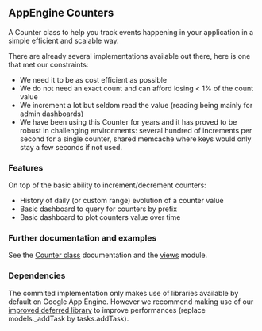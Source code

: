 ## AppEngine Counters ##

A Counter class to help you track events happening in your application in a simple efficient and scalable way.

There are already several implementations available out there, here is one that met our constraints:

- We need it to be as cost efficient as possible
- We do not need an exact count and can afford losing < 1% of the count value
- We increment a lot but seldom read the value (reading being mainly for admin dashboards)
- We have been using this Counter for years and it has proved to be robust in challenging environments:
several hundred of increments per second for a single counter, shared memcache where keys would only stay a few seconds if not used.

### Features ###
On top of the basic ability to increment/decrement counters:

- History of daily (or custom range) evolution of a counter value
- Basic dashboard to query for counters by prefix
- Basic dashboard to plot counters value over time 

### Further documentation and examples ###

See the [Counter class](https://github.com/freshplanet/AppEngine-Counter/blob/master/counter/models.py) documentation and the [views](https://github.com/freshplanet/AppEngine-Counter/blob/master/counter/views.py) module.

### Dependencies ###

The commited implementation only makes use of libraries available by default on Google App Engine.
However we recommend making use of our [improved deferred library](https://github.com/freshplanet/AppEngine-Deferred) to improve performances (replace models._addTask by tasks.addTask).